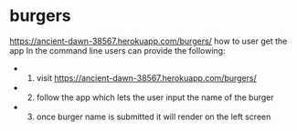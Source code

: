 # burgers
https://ancient-dawn-38567.herokuapp.com/burgers/
how to user get the app
In the command line users can provide the following:
* 1. visit https://ancient-dawn-38567.herokuapp.com/burgers/
* 2. follow the app which lets the user input the name of the burger
* 3. once burger name is submitted it will render on the left screen
